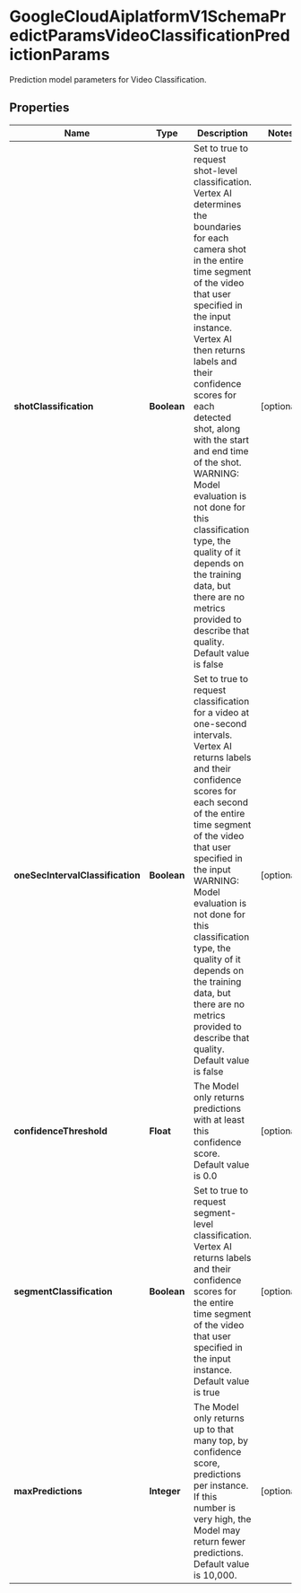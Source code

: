

# GoogleCloudAiplatformV1SchemaPredictParamsVideoClassificationPredictionParams

Prediction model parameters for Video Classification.

## Properties

| Name | Type | Description | Notes |
|------------ | ------------- | ------------- | -------------|
|**shotClassification** | **Boolean** | Set to true to request shot-level classification. Vertex AI determines the boundaries for each camera shot in the entire time segment of the video that user specified in the input instance. Vertex AI then returns labels and their confidence scores for each detected shot, along with the start and end time of the shot. WARNING: Model evaluation is not done for this classification type, the quality of it depends on the training data, but there are no metrics provided to describe that quality. Default value is false |  [optional] |
|**oneSecIntervalClassification** | **Boolean** | Set to true to request classification for a video at one-second intervals. Vertex AI returns labels and their confidence scores for each second of the entire time segment of the video that user specified in the input WARNING: Model evaluation is not done for this classification type, the quality of it depends on the training data, but there are no metrics provided to describe that quality. Default value is false |  [optional] |
|**confidenceThreshold** | **Float** | The Model only returns predictions with at least this confidence score. Default value is 0.0 |  [optional] |
|**segmentClassification** | **Boolean** | Set to true to request segment-level classification. Vertex AI returns labels and their confidence scores for the entire time segment of the video that user specified in the input instance. Default value is true |  [optional] |
|**maxPredictions** | **Integer** | The Model only returns up to that many top, by confidence score, predictions per instance. If this number is very high, the Model may return fewer predictions. Default value is 10,000. |  [optional] |



